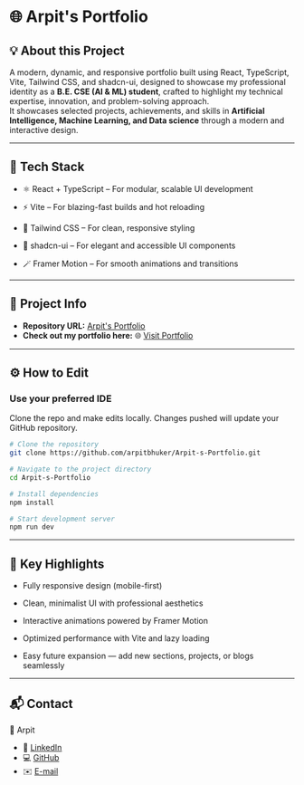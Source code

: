 # 🌐 Arpit's Portfolio

## 💡 About this Project

A modern, dynamic, and responsive portfolio built using React, TypeScript, Vite, Tailwind CSS, and shadcn-ui, designed to showcase my professional identity as a **B.E. CSE (AI & ML) student**, crafted to highlight my technical expertise, innovation, and problem-solving approach.  
It showcases selected projects, achievements, and skills in **Artificial Intelligence, Machine Learning, and Data science** through a modern and interactive design.

---
## 🧩 Tech Stack

- ⚛️ React + TypeScript – For modular, scalable UI development

- ⚡ Vite – For blazing-fast builds and hot reloading

- 🎨 Tailwind CSS – For clean, responsive styling

- 🧱 shadcn-ui – For elegant and accessible UI components

- 🪄 Framer Motion – For smooth animations and transitions

---

## 📁 Project Info

- **Repository URL:** [Arpit's Portfolio](https://github.com/arpitbhuker/Arpit-s-Portfolio/tree/main)
- **Check out my portfolio here:** 🌐 [Visit Portfolio](https://arpit-bhuker.vercel.app)

---

## ⚙️ How to Edit

### **Use your preferred IDE**

Clone the repo and make edits locally. Changes pushed will update your GitHub repository.

```bash
# Clone the repository
git clone https://github.com/arpitbhuker/Arpit-s-Portfolio.git

# Navigate to the project directory
cd Arpit-s-Portfolio

# Install dependencies
npm install

# Start development server
npm run dev
```
---

## 🎯 Key Highlights

- Fully responsive design (mobile-first)

- Clean, minimalist UI with professional aesthetics

- Interactive animations powered by Framer Motion

- Optimized performance with Vite and lazy loading

- Easy future expansion — add new sections, projects, or blogs seamlessly

---

## 📬 Contact

👤 Arpit
- 💼 [LinkedIn](https://www.linkedin.com/in/arpitbhuker)  
- 💻 [GitHub](https://github.com/arpitbhuker)  
- ✉️ [E-mail](mailto:arpitkumarbhuker@email.com)

